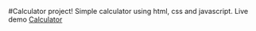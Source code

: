 #Calculator project!
Simple calculator using html, css and javascript.
Live demo [Calculator](https://50um3n.github.io/google-calculator/)
